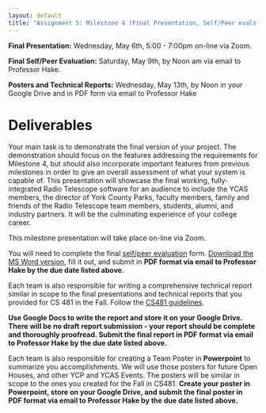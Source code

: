 ```yaml
---
layout: default
title: "Assignment 5: Milestone 4 (Final Presentation, Self/Peer evals, Posters, and Technical Reports)"
---
```


**Final Presentation:** Wednesday, May 6th, 5:00 - 7:00pm on-line via Zoom.

**Final Self/Peer Evaluation:** Saturday, May 9th, by Noon am via email to Professor Hake.

**Posters and Technical Reports:** Wednesday, May 13th, by Noon in your Google Drive and in PDF form via email to Professor Hake

# Deliverables

Your main task is to demonstrate the final version of your project.  The demonstration should focus on the features addressing the requirements for Milestone 4, but should also incorporate important features from previous milestones in order to give an overall assessment of what your system is capable of.  This presentation will showcase the final working, fully-integrated Radio Telescope software for an audience to include the YCAS members, the director of York County Parks, faculty members, family and friends of the Radio Telescope team members, students, alumni, and industry partners.  It will be the culminating experience of your college career.

This milestone presentation will take place on-line via Zoom.

You will need to complete the final [self/peer evaluation](PeerReview.pdf) form.  [Download the MS Word version](PeerReview.doc), fill it out, and submit in **PDF format via email to Professor Hake by the due date listed above.**

Each team is also responsible for writing a comprehensive technical report similar in scope to the final presentations and technical reports that you provided for CS 481 in the Fall.  Follow the [CS481 guidelines](https://ycpcs.github.io/cs481-fall2019-RT/assign/assign07.html).

**Use Google Docs to write the report and store it on your Google Drive.  There will be no draft report submission - your report should be complete and thoroughly proofread.  Submit the final report in PDF format via email to Professor Hake by the due date listed above.**

Each team is also responsible for creating a Team Poster in **Powerpoint** to summarize you accomplishments.  We will use those posters for future Open Houses, and other YCP and YCAS Events.  The posters will be similar in scope to the ones you created for the Fall in CS481.  **Create your poster in Powerpoint, store on your Google Drive, and submit the final poster in PDF format via email to Professor Hake by the due date listed above.**

<!-- vim:set wrap: -->
<!-- vim:set linebreak: -->
<!-- vim:set nolist: -->
